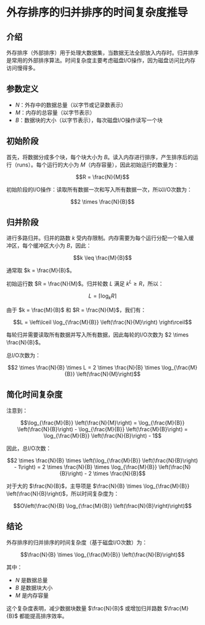 # 外存排序的归并排序的时间复杂度推导

## 介绍

外存排序（外部排序）用于处理大数据集，当数据无法全部放入内存时。归并排序是常用的外部排序算法。时间复杂度主要考虑磁盘I/O操作，因为磁盘访问比内存访问慢得多。

## 参数定义

- $N$：外存中的数据总量（以字节或记录数表示）
- $M$：内存的总容量（以字节表示）  
- $B$：数据块的大小（以字节表示），每次磁盘I/O操作读写一个块

## 初始阶段

首先，将数据分成多个块，每个块大小为 $B$。读入内存进行排序，产生排序后的运行（runs）。每个运行的大小为 $M$（内存容量），因此初始运行的数量为：

$$R = \frac{N}{M}$$

初始阶段的I/O操作：读取所有数据一次和写入所有数据一次，所以I/O次数为：

$$2 \times \frac{N}{B}$$

## 归并阶段

进行多路归并。归并的路数 $k$ 受内存限制。内存需要为每个运行分配一个输入缓冲区，每个缓冲区大小为 $B$，因此：

$$k \leq \frac{M}{B}$$

通常取 $k = \frac{M}{B}$。

初始运行数 $R = \frac{N}{M}$。归并轮数 $L$ 满足 $k^L \geq R$，所以：

$$L = \left\lceil \log_k R \right\rceil$$

由于 $k = \frac{M}{B}$ 和 $R = \frac{N}{M}$，我们有：

$$L = \left\lceil \log_{\frac{M}{B}} \left(\frac{N}{M}\right) \right\rceil$$

每轮归并需要读取所有数据并写入所有数据，因此每轮的I/O次数为 $2 \times \frac{N}{B}$。

总I/O次数为：

$$2 \times \frac{N}{B} \times L = 2 \times \frac{N}{B} \times \log_{\frac{M}{B}} \left(\frac{N}{M}\right)$$

## 简化时间复杂度

注意到：

$$\log_{\frac{M}{B}} \left(\frac{N}{M}\right) = \log_{\frac{M}{B}} \left(\frac{N}{B}\right) - \log_{\frac{M}{B}} \left(\frac{M}{B}\right) = \log_{\frac{M}{B}} \left(\frac{N}{B}\right) - 1$$

因此，总I/O次数：

$$2 \times \frac{N}{B} \times \left(\log_{\frac{M}{B}} \left(\frac{N}{B}\right) - 1\right) = 2 \times \frac{N}{B} \times \log_{\frac{M}{B}} \left(\frac{N}{B}\right) - 2 \times \frac{N}{B}$$

对于大的 $\frac{N}{B}$，主导项是 $\frac{N}{B} \times \log_{\frac{M}{B}} \left(\frac{N}{B}\right)$，所以时间复杂度为：

$$O\left(\frac{N}{B} \log_{\frac{M}{B}} \left(\frac{N}{B}\right)\right)$$

## 结论

外存排序的归并排序的时间复杂度（基于磁盘I/O次数）为：

$$\frac{N}{B} \times \log_{\frac{M}{B}} \left(\frac{N}{B}\right)$$

其中：
- $N$ 是数据总量
- $B$ 是数据块大小  
- $M$ 是内存容量

这个复杂度表明，减少数据块数量 $\frac{N}{B}$ 或增加归并路数 $\frac{M}{B}$ 都能提高排序效率。
